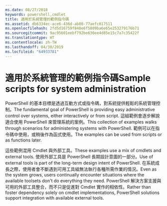 ```yaml
---
ms.date: 08/27/2018
keywords: powershell,cmdlet
title: 適用於系統管理的範例指令碼
ms.assetid: db6334ec-ace6-436d-ab88-77aefc817511
ms.openlocfilehash: 2fd5d16759f840e6f5809ba6e65e253279176b71
ms.sourcegitcommit: 9ac95601eebf792be636ee4d85e15c7a7c35422f
ms.translationtype: HT
ms.contentlocale: zh-TW
ms.lasthandoff: 04/30/2019
ms.locfileid: "64933781"
---
```

# <a name="sample-scripts-for-system-administration"></a><span data-ttu-id="e4e71-103">適用於系統管理的範例指令碼</span><span class="sxs-lookup"><span data-stu-id="e4e71-103">Sample scripts for system administration</span></span>

<span data-ttu-id="e4e71-104">PowerShell 的基本目標是透過互動方式或指令碼，對系統提供輕鬆的系統管理控制。</span><span class="sxs-lookup"><span data-stu-id="e4e71-104">The fundamental goal of PowerShell is providing easy administrative control over systems, either interactively or from script.</span></span> <span data-ttu-id="e4e71-105">這組範例會逐步解說適合使用 PowerShell 來管理系統的案例。</span><span class="sxs-lookup"><span data-stu-id="e4e71-105">This collection of examples walks through scenarios for administering systems with PowerShell.</span></span> <span data-ttu-id="e4e71-106">範例可以在指令碼中使用，或稍後作為函式使用。</span><span class="sxs-lookup"><span data-stu-id="e4e71-106">The examples can be used from scripts or as functions later.</span></span>

<span data-ttu-id="e4e71-107">這些範例混用 Cmdlet 與外部工具。</span><span class="sxs-lookup"><span data-stu-id="e4e71-107">These examples use a mix of cmdlets and external tools.</span></span> <span data-ttu-id="e4e71-108">使用外部工具是 PowerShell 長期設計意圖的一部分。</span><span class="sxs-lookup"><span data-stu-id="e4e71-108">Use of external tools is part of the long-term design intent of PowerShell.</span></span> <span data-ttu-id="e4e71-109">在系統成長之際，使用者會不斷遇到可用工具組無法執行各種所需作業的情況。</span><span class="sxs-lookup"><span data-stu-id="e4e71-109">Even as the system grows, users continually encounter situations where the available toolsets don't do everything they need.</span></span> <span data-ttu-id="e4e71-110">PowerShell 解決方案支援與可用的外部工具整合，而不只是促進對 Cmdlet 實作的相依性。</span><span class="sxs-lookup"><span data-stu-id="e4e71-110">Rather than foster dependency solely on cmdlet implementations, PowerShell solutions support integration with available external tools.</span></span>